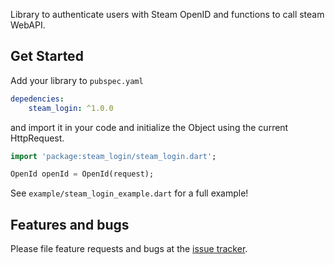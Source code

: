 Library to authenticate users with Steam OpenID and functions to call steam WebAPI.

## Get Started

Add your library to `pubspec.yaml`
```yaml
depedencies:
    steam_login: ^1.0.0
```

and import it in your code and initialize the Object using the current HttpRequest.
```dart
import 'package:steam_login/steam_login.dart';

OpenId openId = OpenId(request);
```

See `example/steam_login_example.dart` for a full example!

## Features and bugs

Please file feature requests and bugs at the [issue tracker][tracker].

[tracker]: https://github.com/Hexer10/steam_login/issues
